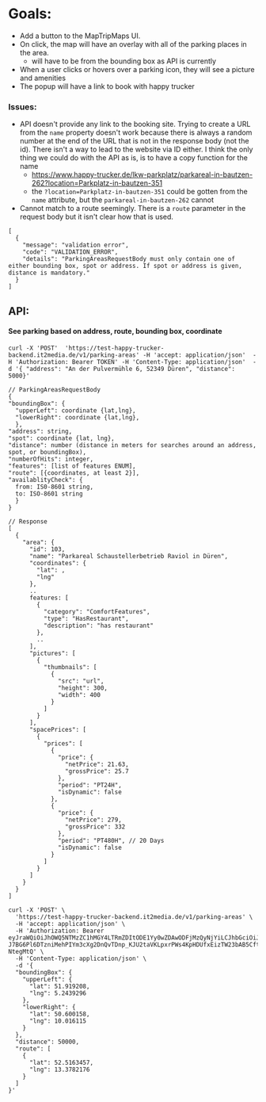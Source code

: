 # Goals: 
- Add a button to the MapTripMaps UI. 
- On click, the map will have an overlay with all of the parking places in the area.
	- will  have to be from the bounding box as API is currently
- When a user clicks or hovers over a parking icon, they will see a picture and amenities 
- The popup will have a link to book with happy trucker

### Issues: 
- API doesn't provide any link to the booking site. Trying to create a URL from the `name` property doesn't work because there is always a random number at the end of the URL that is not in the response body (not the id). There isn't a way to lead to the website via ID either. I think the only thing we could do with the API as is, is to have a copy function for the name
	- https://www.happy-trucker.de/lkw-parkplatz/parkareal-in-bautzen-262?location=Parkplatz-in-bautzen-351 
	- the `?location=Parkplatz-in-bautzen-351` could be gotten from the `name` attribute, but the `parkareal-in-bautzen-262` cannot
- Cannot match to a route seemingly.  There is a `route` parameter in the request body but it isn't clear how that is used. 
```
[
  {
    "message": "validation error",
    "code": "VALIDATION_ERROR",
    "details": "ParkingAreasRequestBody must only contain one of either bounding box, spot or address. If spot or address is given, distance is mandatory."
  }
]
```

## API: 
#### See parking based on address, route, bounding box, coordinate
```
curl -X 'POST'  'https://test-happy-trucker-backend.it2media.de/v1/parking-areas' -H 'accept: application/json'  -H 'Authorization: Bearer TOKEN' -H 'Content-Type: application/json'  -d '{ "address": "An der Pulvermühle 6, 52349 Düren", "distance": 5000}'

// ParkingAreasRequestBody
{
"boundingBox": {
  "upperLeft": coordinate {lat,lng},
  "lowerRight": coordinate {lat,lng},
  },
"address": string,
"spot": coordinate {lat, lng},
"distance": number (distance in meters for searches around an address, spot, or boundingBox),
"numberOfHits": integer,
"features": [list of features ENUM],
"route": [{coordinates, at least 2}],
"availablityCheck": {
  from: IS0-8601 string,
  to: ISO-8601 string
  }
}

// Response
[
  {
    "area": {
      "id": 103,
      "name": "Parkareal Schaustellerbetrieb Raviol in Düren",
      "coordinates": {
        "lat": ,
        "lng"
      },
      ..
      features: [
        {
          "category": "ComfortFeatures",
          "type": "HasRestaurant",
          "description": "has restaurant"
        },
        ..
      ],
      "pictures": [
        {
          "thumbnails": [
            {
              "src": "url",
              "height": 300,
              "width": 400
            }
          ]
        }
      ],
      "spacePrices": [
        {
          "prices": [
            {
              "price": {
                "netPrice": 21.63,
                "grossPrice": 25.7
              },
              "period": "PT24H",
              "isDynamic": false
            },
            {
              "price": {
                "netPrice": 279,
                "grossPrice": 332
              },
              "period": "PT480H", // 20 Days
              "isDynamic": false
            }
          ]
        }
      ]
    }
  }
]
```

```
curl -X 'POST' \
  'https://test-happy-trucker-backend.it2media.de/v1/parking-areas' \
  -H 'accept: application/json' \
  -H 'Authorization: Bearer eyJraWQiOiJhOWQ5NTMzZC1hMGY4LTRmZDItODE1Yy0wZDAwODFjMzQyNjYiLCJhbGciOiJSUzI1NiJ9.eyJzdWIiOiJpbmZvd2FyZSIsImF1ZCI6ImluZm93YXJlIiwibmJmIjoxNzMzODM1MzUyLCJpc3MiOiJodHRwczovL3Rlc3QtaGFwcHktdHJ1Y2tlci1iYWNrb2ZmaWNlLml0Mm1lZGlhLmRlIiwiZXhwIjoxNzMzODM1NjUyLCJpYXQiOjE3MzM4MzUzNTIsImp0aSI6IjRiNWNkMmVkLWQ1YWUtNGNmZi1hOWUyLTIzNzM1YjMxYjJmNSJ9.LTGxUOWiEa164vQYYkxkxY51EwQrn51lMsBsFjAY5IBOfnZWyYxRjSuBGdkVnAjaLV5kv7yA4Blga4EVJXe8xG9Z7JKkLelasRsueAGnzy3zhQcMpKUAfD8dZEXS6LXQ0H1u7kiUFSG4Bjrq12MoioL88eBXtPWWxrS6FmZTsR4cIQI-J7BG6Pl6DTzniMehPIYm3cXg2DnQvTDnp_KJU2taVKLpxrPWs4KpHDUfxEizTW23bAB5CftSw0yT1oN7JPc8JdqjXzYV1wFvHEpL68JFPeJLdSmjwgXiCkRXSBjecb3_nyAuB40UFhNuZYduMgdjaRUN5tdBnQ-NtegMtQ' \
  -H 'Content-Type: application/json' \
  -d '{
  "boundingBox": {
    "upperLeft": {
      "lat": 51.919208,
      "lng": 5.2439296
    },
    "lowerRight": {
      "lat": 50.600158,
      "lng": 10.016115
    }
  },
  "distance": 50000,
  "route": [
    {
      "lat": 52.5163457,
      "lng": 13.3782176
    }
  ]
}'
```